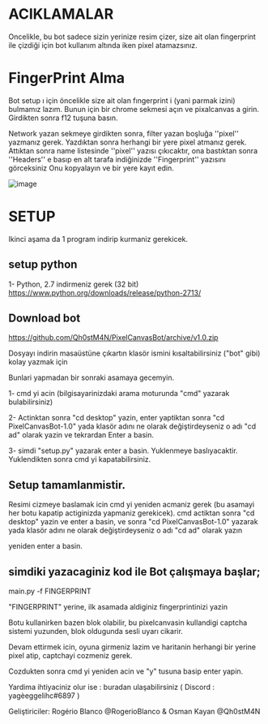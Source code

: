 # ACIKLAMALAR
Oncelikle, bu bot sadece sizin yerinize resim çizer, size ait olan fingerprint ile çizdiği için bot kullanım altında iken pixel atamazsınız.

 
# FingerPrint Alma

Bot setup ı için öncelikle size ait olan fıngerprint i (yani parmak izini) bulmamız lazım.
Bunun için bir chrome sekmesi açın ve pixalcanvas a girin.
Girdikten sonra f12 tuşuna basın.

Network yazan sekmeye girdikten sonra, filter yazan boşluğa ''pixel'' yazmanız gerek.
Yazdıktan sonra herhangi bir yere pixel atmanız gerek.
Attıktan sonra name listesinde ''pixel'' yazısı çıkıcaktır, ona bastıktan sonra ''Headers'' e basıp en alt tarafa indiğinizde ''Fingerprint'' yazısını görceksiniz
Onu kopyalayın ve bir yere kayıt edin.


![image](https://user-images.githubusercontent.com/12828465/28237968-24ca07cc-694a-11e7-9df3-32b4d737b44e.png)

# SETUP

Ikinci aşama da 1 program indirip kurmaniz gerekicek.
## setup python

1- Python, 2.7 indirmeniz gerek (32 bit) 
https://www.python.org/downloads/release/python-2713/

## Download bot
https://github.com/Qh0stM4N/PixelCanvasBot/archive/v1.0.zip

Dosyayı indirin masaüstüne çıkartın
klasör ismini kısaltabilirsiniz ("bot" gibi) kolay yazmak için


Bunlari yapmadan bir sonraki asamaya gecemyin.

1- cmd yi acin (bilgisayarinizdaki arama moturunda "cmd" yazarak bulabilirsiniz)

2- Actinktan sonra "cd desktop" yazin, enter yaptiktan sonra "cd PixelCanvasBot-1.0" 
yada klasör adını ne olarak değiştirdeyseniz o adı "cd ad" olarak
yazin ve tekrardan Enter a basin.

3- simdi "setup.py" yazarak enter a basin.
Yuklenmeye baslıyacaktir. Yuklendikten sonra cmd yi kapatabilirsiniz.

Setup tamamlanmistir. 
---------------------------------------------------------------------------

Resimi cizmeye baslamak icin cmd yi yeniden acmaniz gerek
(bu asamayi her botu kapatip actiginizda yapmaniz gerekicek).
cmd actiktan sonra "cd desktop" yazin ve enter a basin,
ve sonra "cd PixelCanvasBot-1.0" yazarak
 yada klasör adını ne olarak değiştirdeyseniz o adı "cd ad" olarak yazın 
 
 yeniden enter a basin.
 
## simdiki yazacaginiz kod ile Bot çalışmaya başlar;

main.py -f FINGERPRINT

"FINGERPRINT" yerine, ilk asamada aldiginiz fingerprintinizi yazin


Botu kullanirken bazen blok olabilir, 
bu pixelcanvasin kullandigi captcha sistemi yuzunden,
blok oldugunda sesli uyarı cikarir.

Devam ettirmek icin, oyuna girmeniz lazim ve haritanin herhangi bir yerine pixel atip, captchayi cozmeniz gerek.

Cozdukten sonra cmd yi yeniden acin ve "y" tusuna basip enter yapin.

Yardima ihtiyaciniz olur ise : buradan ulaşabilirsiniz ( Discord : yagèeggelihc#6897 )

Geliştiriciler: Rogério Blanco @RogerioBlanco & Osman Kayan @Qh0stM4N 